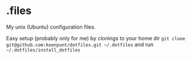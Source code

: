 .files
========

My unix (Ubuntu) configuration files.

Easy setup (probably only for me) by clonings to your home dir ```git clone git@github.com:koenpunt/dotfiles.git ~/.dotfiles``` and run ```~/.dotfiles/install_dotfiles``` 